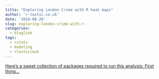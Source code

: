 ```yaml
---
title: "Exploring London Crime with R heat maps"
author: 'r-tastic.co.uk'
date: '2018-08-26'
slug: exploring-london-crime-with-r-
categories:
  - bloglink
tags:
  - rstats
  - modeling
  - rtasticcouk
---
```


[Here’s a sweet collection of packages required to run this analysis: First thing...<click to read more>](https://r-tastic.co.uk/post/exploring-london-crime-with-r-heat-maps/)


